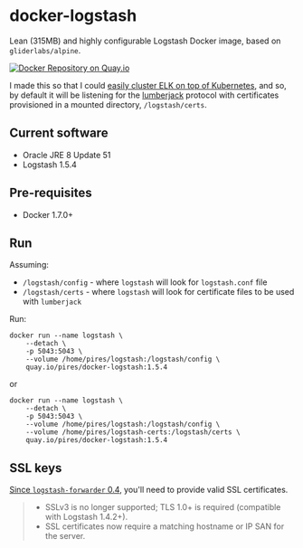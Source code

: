 
# docker-logstash
Lean (315MB) and highly configurable Logstash Docker image, based on `gliderlabs/alpine`.

[![Docker Repository on Quay.io](https://quay.io/repository/pires/docker-logstash/status "Docker Repository on Quay.io")](https://quay.io/repository/pires/docker-logstash)

I made this so that I could [easily cluster ELK on top of Kubernetes](https://github.com/pires/kubernetes-elk-cluster), and so, by default it will be listening for the [lumberjack](http://logstash.net/docs/1.4.2/inputs/lumberjack) protocol with certificates provisioned in a mounted directory, `/logstash/certs`.

## Current software

* Oracle JRE 8 Update 51
* Logstash 1.5.4

## Pre-requisites

* Docker 1.7.0+

## Run

Assuming:
* `/logstash/config` - where `logstash` will look for `logstash.conf` file
* `/logstash/certs` - where `logstash` will look for certificate files to be used with `lumberjack`

Run:

```
docker run --name logstash \
	--detach \
	-p 5043:5043 \
	--volume /home/pires/logstash:/logstash/config \
	quay.io/pires/docker-logstash:1.5.4
```

or 

```
docker run --name logstash \
	--detach \
	-p 5043:5043 \
	--volume /home/pires/logstash:/logstash/config \
	--volume /home/pires/logstash-certs:/logstash/certs \
	quay.io/pires/docker-logstash:1.5.4
```

## SSL keys

[Since ```logstash-forwarder``` 0.4](http://www.elasticsearch.org/blog/logstash-forwarder-0-4-0-released/), you'll need to provide valid SSL certificates.
> * SSLv3 is no longer supported; TLS 1.0+ is required (compatible with Logstash 1.4.2+).
> * SSL certificates now require a matching hostname or IP SAN for the server.
